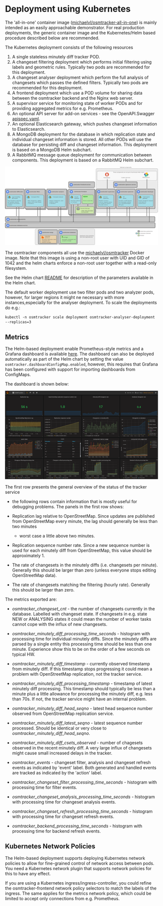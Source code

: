 # Deployment using Kubernetes

The 'all-in-one' container image
([michaelvl/osmtracker-all-in-one](https://hub.docker.com/r/michaelvl/osmtracker-all-in-one/))
is mainly intended as an easily approachable demonstrator.  For real production
deployments, the generic container image and the Kubernetes/Helm based procedure
described below are recommended.

The Kubernetes deployment consists of the following resources

1. A single stateless minutely diff tracker POD.
2. A changeset filtering deployment which performs initial filtering using labels and geometric rules.  Typically two pods are recommended for this deployment.
3. A changeset analyser deployment which perform the full analysis of changesets which passes the defined filters.   Typically two pods are recommended for this deployment.
4. A frontend deployment which use a POD volume for sharing data between the osmtracker backend and the Nginx web server.
5. A supervisor service for monitoring state of worker PODs and for providing aggregated metrics for e.g. Prometheus.
6. An optional API server for add-on services - see the OpenAPI.Swagger [apispec.yaml](apiserver/apispec.yaml).
7. An optional Elasticsearch gateway, which pushes changeset information to Elasticsearch.
8. A MongoDB deployment for the database in which replication state and individual changeset information is stored. All other PODs will use the database for persisting diff and changeset information. This deployment is based on a MongoDB Helm subchart.
9. A RabbitMQ message queue deployment for communication between components. This deployment is based on a RabbitMQ Helm subchart.

![Image](architecture.png?raw=true)

The osmtracker components all use the
[michaelvl/osmtracker](https://hub.docker.com/r/michaelvl/osmtracker/) Docker
image. Note that this image is using a non-root user with UID and GID of 1042
and the helm charts enforce a non-root user together with a read-only
filesystem.

See the Helm chart [README](helm/osm-analytic-tracker/README.md) for description
of the parameters available in the Helm chart.

The default worker deployment use two filter pods and two analyzer pods,
however, for larger regions it might ne necessary with more instances,especially
for the analyser deployment. To scale the deployments do e.g.:

```
kubectl -n osmtracker scale deployment osmtracker-analyser-deployment --replicas=3
```

## Metrics

The Helm-based deployment enable Prometheus-style metrics and a Grafana
dashboard is available
[here](helm/osm-analytic-tracker/dashboards/osmtracker-grafana-dashboard.json?raw=true). The
dashboard can also be deployed automatically as part of the Helm chart by
setting the value `osmtracker.dashboardConfigMap.enabled`, however, this
requires that Grafana has been configured with support for importing dashboards
from ConfigMaps.

The dashboard is shown below:

![Image](grafana-dashboard.png?raw=true)

The first row presents the general overview of the status of the tracker service
- the following rows contain information that is mostly useful for debugging
problems. The panels in the first row shows:

- Replication lag relative to OpenStreetMap. Since updates are published from
  OpenStreetMap every minute, the lag should generally be less than two minutes
  - worst case a little above two minutes.

- Replication sequence number rate. Since a new sequence number is used for each
  minutely diff from OpenStreetMap, this value should be approximately 1.

- The rate of changesets in the minutely diffs (i.e. changesets per
  minute). Generally this should be larger than zero (unless everyone stops
  editing OpenStreetMap data).

- The rate of changesets matching the filtering (hourly rate). Generally this
  should be larger than zero.

The metrics exported are:

- *osmtracker_changeset_cnt* - the number of changesets currently in the
   database. Labelled with changeset state. If changesets in e.g. state NEW or
   ANALYSING states it could mean the number of worker tasks cannot cope with
   the influx of new changesets.

- *osmtracker_minutely_diff_processing_time_seconds* - histogram with processing
   time for individual minutely diffs. Since the minutely diffs are parsed by a
   single entity this processing time should be less than one minute. Experience
   show this to be on the order of a few seconds on typical HW.

- *osmtracker_minutely_diff_timestamp* - currently observed timestamp from
   minutely diff. If this timestamp stops progressing it could mean a problem
   with OpenStreetMap replication, not the tracker service.

- *osmtracker_minutely_diff_processing_timestamp* - timestamp of latest minutely
   diff processing. This timestamp should typically be less than a minute plus a
   little allowance for processing the minutely diff, e.g. less than 70s.  If
   not, the tracker service might have an internal problem.

- *osmtracker_minutely_diff_head_seqno* - latest head sequence number observed from OpenStreetMap replication service.

- *osmtracker_minutely_diff_latest_seqno* - latest sequence number
   processed. Should be identical or very close to
   *osmtracker_minutely_diff_head_seqno*.

- *osmtracker_minutely_diff_csets_observed* - number of chagesets observed in
   the recent minutely diff. A very large influx of changesets might cause small
   increased delays in the tracker.

- *osmtracker_events* - changeset filter, analysis and changeset refresh events
   as indicated by 'event' label. Both generated and handled events are tracked
   as indicated by the 'action' label.

- *osmtracker_changeset_filter_processing_time_seconds* - histogram with
   processing time for filter events.

- *osmtracker_changeset_analysis_processing_time_seconds* - histogram with
   processing time for changeset analysis events.

- *osmtracker_changeset_refresh_processing_time_seconds* - histogram with
   processing time for changeset refresh events.

- *osmtracker_backend_processing_time_seconds* - histogram with processing time
   for backend refresh events.

## Kubernetes Network Policies

The Helm-based deployment supports deploying Kubernetes network policies to
allow for fine-grained control of network access between pods. You need a
Kubernetes network plugin that supports network policies for this to have any
effect.

If you are using a Kubernetes ingress/ingress-controller, you could refine the
osmtracker-frontend network policy selectors to match the labels of the
ingress. The same applies for the metrics network policy, which could be limited
to accept only connections from e.g. Prometheus.